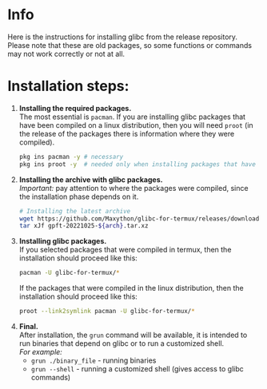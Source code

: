 # Info
Here is the instructions for installing glibc from the release repository. Please note that these are old packages, so some functions or commands may not work correctly or not at all.

# Installation steps:
 1. **Installing the required packages.**  
    The most essential is `pacman`. If you are installing glibc packages that have been compiled on a linux distribution, then you will need `proot` (in the release of the packages there is information where they were compiled).
    ```bash
    pkg ins pacman -y # necessary
    pkg ins proot -y  # needed only when installing packages that have hard links
    ```
 2. **Installing the archive with glibc packages.**  
    *Important:* pay attention to where the packages were compiled, since the installation phase depends on it.
    ```bash
    # Installing the latest archive
    wget https://github.com/Maxython/glibc-for-termux/releases/download/20221025/gpft-20221025-${arch}.tar.xz
    tar xJf gpft-20221025-${arch}.tar.xz
    ```
 3. **Installing glibc packages.**  
    If you selected packages that were compiled in termux, then the installation should proceed like this:
    ```bash
    pacman -U glibc-for-termux/*
    ```
    If the packages that were compiled in the linux distribution, then the installation should proceed like this:
    ```bash
    proot --link2symlink pacman -U glibc-for-termux/*
    ```
 5. **Final.**  
    After installation, the `grun` command will be available, it is intended to run binaries that depend on glibc or to run a customized shell.  
    *For example:*  
     - `grun ./binary_file` - running binaries
     - `grun --shell` - running a customized shell (gives access to glibc commands)
